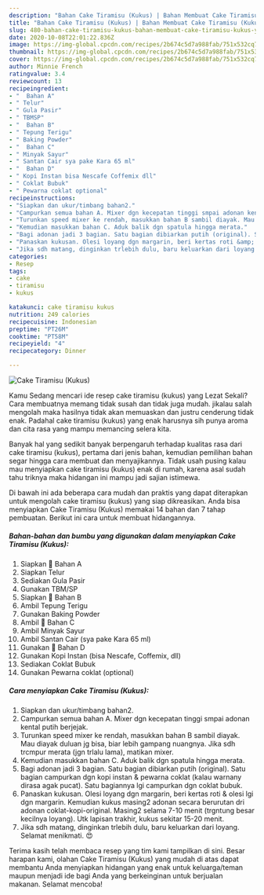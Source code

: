 ```yaml
---
description: "Bahan Cake Tiramisu (Kukus) | Bahan Membuat Cake Tiramisu (Kukus) Yang Enak dan Simpel"
title: "Bahan Cake Tiramisu (Kukus) | Bahan Membuat Cake Tiramisu (Kukus) Yang Enak dan Simpel"
slug: 480-bahan-cake-tiramisu-kukus-bahan-membuat-cake-tiramisu-kukus-yang-enak-dan-simpel
date: 2020-10-08T22:01:22.836Z
image: https://img-global.cpcdn.com/recipes/2b674c5d7a988fab/751x532cq70/cake-tiramisu-kukus-foto-resep-utama.jpg
thumbnail: https://img-global.cpcdn.com/recipes/2b674c5d7a988fab/751x532cq70/cake-tiramisu-kukus-foto-resep-utama.jpg
cover: https://img-global.cpcdn.com/recipes/2b674c5d7a988fab/751x532cq70/cake-tiramisu-kukus-foto-resep-utama.jpg
author: Minnie French
ratingvalue: 3.4
reviewcount: 13
recipeingredient:
- "  Bahan A"
- " Telur"
- " Gula Pasir"
- " TBMSP"
- "  Bahan B"
- " Tepung Terigu"
- " Baking Powder"
- "  Bahan C"
- " Minyak Sayur"
- " Santan Cair sya pake Kara 65 ml"
- "  Bahan D"
- " Kopi Instan bisa Nescafe Coffemix dll"
- " Coklat Bubuk"
- " Pewarna coklat optional"
recipeinstructions:
- "Siapkan dan ukur/timbang bahan2."
- "Campurkan semua bahan A. Mixer dgn kecepatan tinggi smpai adonan kental putih berjejak."
- "Turunkan speed mixer ke rendah, masukkan bahan B sambil diayak. Mau diayak duluan jg bisa, biar lebih gampang nuangnya. Jika sdh trcmpur merata (jgn trlalu lama), matikan mixer."
- "Kemudian masukkan bahan C. Aduk balik dgn spatula hingga merata."
- "Bagi adonan jadi 3 bagian. Satu bagian dibiarkan putih (original). Satu bagian campurkan dgn kopi instan &amp; pewarna coklat (kalau warnany dirasa agak pucat). Satu bagiannya lgi campurkan dgn coklat bubuk."
- "Panaskan kukusan. Olesi loyang dgn margarin, beri kertas roti &amp; olesi lgi dgn margarin. Kemudian kukus masing2 adonan secara berurutan dri adonan coklat-kopi-original. Masing2 selama 7-10 menit (trgntung besar kecilnya loyang). Utk lapisan trakhir, kukus sekitar 15-20 menit."
- "Jika sdh matang, dinginkan trlebih dulu, baru keluarkan dari loyang. Selamat menikmati. 😍"
categories:
- Resep
tags:
- cake
- tiramisu
- kukus

katakunci: cake tiramisu kukus 
nutrition: 249 calories
recipecuisine: Indonesian
preptime: "PT26M"
cooktime: "PT58M"
recipeyield: "4"
recipecategory: Dinner

---
```



![Cake Tiramisu (Kukus)](https://img-global.cpcdn.com/recipes/2b674c5d7a988fab/751x532cq70/cake-tiramisu-kukus-foto-resep-utama.jpg)

Kamu Sedang mencari ide resep cake tiramisu (kukus) yang Lezat Sekali? Cara membuatnya memang tidak susah dan tidak juga mudah. jikalau salah mengolah maka hasilnya tidak akan memuaskan dan justru cenderung tidak enak. Padahal cake tiramisu (kukus) yang enak harusnya sih punya aroma dan cita rasa yang mampu memancing selera kita.



Banyak hal yang sedikit banyak berpengaruh terhadap kualitas rasa dari cake tiramisu (kukus), pertama dari jenis bahan, kemudian pemilihan bahan segar hingga cara membuat dan menyajikannya. Tidak usah pusing kalau mau menyiapkan cake tiramisu (kukus) enak di rumah, karena asal sudah tahu triknya maka hidangan ini mampu jadi sajian istimewa.


Di bawah ini ada beberapa cara mudah dan praktis yang dapat diterapkan untuk mengolah cake tiramisu (kukus) yang siap dikreasikan. Anda bisa menyiapkan Cake Tiramisu (Kukus) memakai 14 bahan dan 7 tahap pembuatan. Berikut ini cara untuk membuat hidangannya.

<!--inarticleads1-->

##### Bahan-bahan dan bumbu yang digunakan dalam menyiapkan Cake Tiramisu (Kukus):

1. Siapkan  🍰 Bahan A
1. Siapkan  Telur
1. Sediakan  Gula Pasir
1. Gunakan  TBM/SP
1. Siapkan  🍰 Bahan B
1. Ambil  Tepung Terigu
1. Gunakan  Baking Powder
1. Ambil  🍰 Bahan C
1. Ambil  Minyak Sayur
1. Ambil  Santan Cair (sya pake Kara 65 ml)
1. Gunakan  🍰 Bahan D
1. Gunakan  Kopi Instan (bisa Nescafe, Coffemix, dll)
1. Sediakan  Coklat Bubuk
1. Gunakan  Pewarna coklat (optional)




<!--inarticleads2-->

##### Cara menyiapkan Cake Tiramisu (Kukus):

1. Siapkan dan ukur/timbang bahan2.
1. Campurkan semua bahan A. Mixer dgn kecepatan tinggi smpai adonan kental putih berjejak.
1. Turunkan speed mixer ke rendah, masukkan bahan B sambil diayak. Mau diayak duluan jg bisa, biar lebih gampang nuangnya. Jika sdh trcmpur merata (jgn trlalu lama), matikan mixer.
1. Kemudian masukkan bahan C. Aduk balik dgn spatula hingga merata.
1. Bagi adonan jadi 3 bagian. Satu bagian dibiarkan putih (original). Satu bagian campurkan dgn kopi instan &amp; pewarna coklat (kalau warnany dirasa agak pucat). Satu bagiannya lgi campurkan dgn coklat bubuk.
1. Panaskan kukusan. Olesi loyang dgn margarin, beri kertas roti &amp; olesi lgi dgn margarin. Kemudian kukus masing2 adonan secara berurutan dri adonan coklat-kopi-original. Masing2 selama 7-10 menit (trgntung besar kecilnya loyang). Utk lapisan trakhir, kukus sekitar 15-20 menit.
1. Jika sdh matang, dinginkan trlebih dulu, baru keluarkan dari loyang. Selamat menikmati. 😍




Terima kasih telah membaca resep yang tim kami tampilkan di sini. Besar harapan kami, olahan Cake Tiramisu (Kukus) yang mudah di atas dapat membantu Anda menyiapkan hidangan yang enak untuk keluarga/teman maupun menjadi ide bagi Anda yang berkeinginan untuk berjualan makanan. Selamat mencoba!
